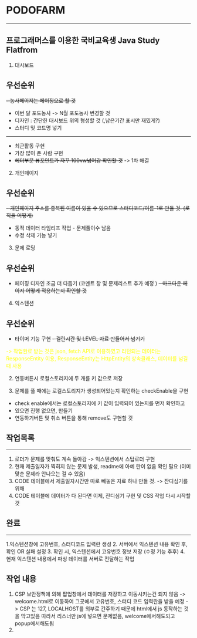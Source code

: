 # PODOFARM
---

## 프로그래머스를 이용한 국비교육생 Java Study Flatfrom




1. 대시보드
## 우선순위
 ~~- 농사페이지는 페이징으로 할 것~~
 -  이번 달 포도농사 -> N월 포도농사 변경할 것
 - 디자인 : 간단한 대시보드 위의 형성할 것 (,남은기간 표시만 재밌게?)
 - 스터디 및 코드명 넣기 
--------------------------------------------
 - 최근활동 구현
 - 가장 많이 푼 사람 구현
 - ~~헤더부분 뷰포인트가 자꾸 100vw넘어감 확인할 것~~ -> 1차 해결
2. 개인페이지
## 우선순위 
 ~~- 개인페이지 주소를 중복된 이름이 있을 수 있으므로 스터디코드/이름-1로 만들 것. (로직을 어떻게)~~
 - 동적 데이터 타임리프 작업 - 문제풀이수 남음 
 - 수정 삭제 기능 넣기

3. 문제 로딩
## 우선순위
 - 페이징 디자인 조금 더 다듬기 (코멘트 창 및 문제리스트 추가 예정 )
 ~~- 마크다운 페이지 어떻게 적용하는지 확인할 것~~ 

4. 익스텐션
## 우선순위
 - 타이머 기능 구현
 ~~- 걸린시간 및 LEVEL 자료 만들어서 넘기기~~




<span style="color:yellow">  -> 작업완료 받는 것은 json, fetch API로 이용하였고 리턴되는 데이터는
ResponseEntity 이용,  ResponseEntity는 HttpEntity의 상속클래스, 데이터를 넘길때 사용
</span>


2. 연동버튼시 로컬스토리지에 두 개를 키 값으로 저장


3. 문제를 풀 때에는 로컬스토리지가 생성되어있는지 확인하는 checkEnable을 구현
 - check enable에서는 로컬스토리지에 키 값이 입력되어 있는지를 먼저 확인하고
 - 있으면 진행 없으면, 만들기
 - 연동하기버튼 및 취소 버튼을 통해 remove도 구현할 것

## 작업목록
--------------------
1. 로더가 문제를 맞춰도 계속 돌아감 -> 익스텐션에서 스탑로더 구현
2. 현재 제출일자가 찍히지 않는 문제 발생, readme에 아예 란이 없음 확인 필요 (이미 맞춘 문제라 안나오는 걸 수 있음)
3. CODE 테이블에서 제출일자시간만 따로 빼놓은 자료 하나 만들 것. -> 잔디심기를 위해
4. CODE 테이블에 데이터가 다 된다면 이제, 잔디심기 구현 및 CSS 작업 다시 시작할 것 


## 완료
-----------------
1.익스텐션창에 고유번호, 스터디코드 입력란 생성
2. 서버에서 익스텐션 내용 확인 후, 확인 OR 실패 설정
3. 확인 시, 익스텐션에서 고유번호 정보 저장 (수정 기능 추후)
4. 현재 익스텐션 내용에서 파싱 데이터를 서버로 전달하는 작업



## 작업 내용
1. CSP 보안정책에 의해 팝업창에서 데이터를 저장하고 이동시키는건 되지 않음
-> welcome.html로 이동하여 그곳에서 고유번호, 스터디 코드 입력란을 받을 예정
-> CSP 는 127, LOCALHOST를 외부로 간주하기 때문에 html에서 js 동작하는 것을 막고있음
따라서 리스너만 js에 넣으면 문제없음, welcome에서해도되고 popup에서해도됨
2. 



